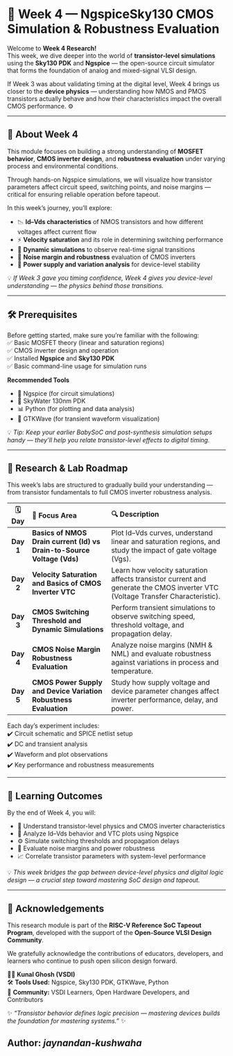 # 🚀 Week 4 — NgspiceSky130 CMOS Simulation & Robustness Evaluation  

Welcome to **Week 4 Research!**  
This week, we dive deeper into the world of **transistor-level simulations** using the **Sky130 PDK** and **Ngspice** — the open-source circuit simulator that forms the foundation of analog and mixed-signal VLSI design.  

If Week 3 was about validating timing at the digital level, Week 4 brings us closer to the **device physics** — understanding how NMOS and PMOS transistors actually behave and how their characteristics impact the overall CMOS performance. ⚙️  

---

## 📘 About Week 4  

This module focuses on building a strong understanding of **MOSFET behavior**, **CMOS inverter design**, and **robustness evaluation** under varying process and environmental conditions.  

Through hands-on Ngspice simulations, we will visualize how transistor parameters affect circuit speed, switching points, and noise margins — critical for ensuring reliable operation before tapeout.  

In this week’s journey, you’ll explore:  
- 📉 **Id–Vds characteristics** of NMOS transistors and how different voltages affect current flow  
- ⚡ **Velocity saturation** and its role in determining switching performance  
- 🔄 **Dynamic simulations** to observe real-time signal transitions  
- 🧩 **Noise margin and robustness** evaluation of CMOS inverters  
- 🔋 **Power supply and variation analysis** for device-level stability  

💡 *If Week 3 gave you timing confidence, Week 4 gives you device-level understanding — the physics behind those transitions.*

---

## 🛠️ Prerequisites  

Before getting started, make sure you’re familiar with the following:  
✅ Basic MOSFET theory (linear and saturation regions)  
✅ CMOS inverter design and operation  
✅ Installed **Ngspice** and **Sky130 PDK**  
✅ Basic command-line usage for simulation runs  

**Recommended Tools**  
- 🧮 Ngspice (for circuit simulations)  
- 🧰 SkyWater 130nm PDK  
- 📊 Python (for plotting and data analysis)  
- 🌊 GTKWave (for transient waveform visualization)

💡 *Tip: Keep your earlier BabySoC and post-synthesis simulation setups handy — they’ll help you relate transistor-level effects to digital timing.*

---

## 📂 Research & Lab Roadmap  

This week’s labs are structured to gradually build your understanding — from transistor fundamentals to full CMOS inverter robustness analysis.  

| 🗓️ Day | 🧠 Focus Area | 🔍 Description |
|:--:|:--|:--|
| **Day 1** | **Basics of NMOS Drain current (Id) vs Drain-to-Source Voltage (Vds)** | Plot Id–Vds curves, understand linear and saturation regions, and study the impact of gate voltage (Vgs). |
| **Day 2** | **Velocity Saturation and Basics of CMOS Inverter VTC** | Learn how velocity saturation affects transistor current and generate the CMOS inverter VTC (Voltage Transfer Characteristic). |
| **Day 3** | **CMOS Switching Threshold and Dynamic Simulations** | Perform transient simulations to observe switching speed, threshold voltage, and propagation delay. |
| **Day 4** | **CMOS Noise Margin Robustness Evaluation** | Analyze noise margins (NMH & NML) and evaluate robustness against variations in process and temperature. |
| **Day 5** | **CMOS Power Supply and Device Variation Robustness Evaluation** | Study how supply voltage and device parameter changes affect inverter performance, delay, and power. |

Each day’s experiment includes:  
✔️ Circuit schematic and SPICE netlist setup  
✔️ DC and transient analysis  
✔️ Waveform and plot observations  
✔️ Key performance and robustness measurements  

---

## 🎯 Learning Outcomes  

By the end of Week 4, you will:  
- 🧠 Understand transistor-level physics and CMOS inverter characteristics  
- 🧩 Analyze Id–Vds behavior and VTC plots using Ngspice  
- ⚙️ Simulate switching thresholds and propagation delays  
- 🔋 Evaluate noise margins and power robustness  
- 📈 Correlate transistor parameters with system-level performance  

💡 *This week bridges the gap between device-level physics and digital logic design — a crucial step toward mastering SoC design and tapeout.*  

---

## 🙏 Acknowledgements  

This research module is part of the **RISC-V Reference SoC Tapeout Program**, developed with the support of the **Open-Source VLSI Design Community**.  

We gratefully acknowledge the contributions of educators, developers, and learners who continue to push open silicon design forward.  

👨‍💻 **Kunal Ghosh (VSDI)**  
🛠️ **Tools Used:** Ngspice, Sky130 PDK, GTKWave, Python  
📘 **Community:** VSDI Learners, Open Hardware Developers, and Contributors  

✨ *“Transistor behavior defines logic precision — mastering devices builds the foundation for mastering systems.”* ✨  

**Author:** *jaynandan-kushwaha*  
---


